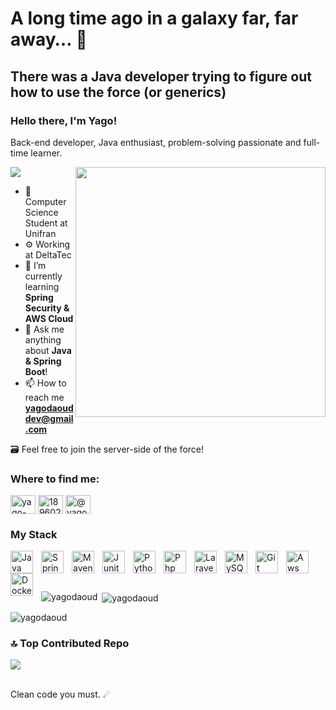 # A long time ago in a galaxy far, far away… 🌌

## There was a Java developer trying to figure out how to use the force (or generics)

### Hello there, I'm Yago!
<p>Back-end developer, Java enthusiast, problem-solving passionate and full-time learner.</p>
<img align="right" width="400" src="https://i.pinimg.com/originals/6e/a5/fd/6ea5fd598477f4eb62253fc3004039ca.gif">

![](https://komarev.com/ghpvc/?username=yagodaoud&color=green)
- 📕 Computer Science Student at Unifran
- ⚙ Working at DeltaTec
- 🌱 I’m currently learning **Spring Security & AWS Cloud**
- 💬 Ask me anything about **Java & Spring Boot**!
- 📫 How to reach me **yagodaouddev@gmail.com**

🗃 Feel free to join the server-side of the force!
<br />


### Where to find me:
<p align="left">
<a href="https://linkedin.com/in/yago-andrade-dev" target="blank"><img align="center" src="https://raw.githubusercontent.com/rahuldkjain/github-profile-readme-generator/master/src/images/icons/Social/linked-in-alt.svg" alt="yago-andrade-dev" height="30" width="40" /></a>
<a href="https://stackoverflow.com/users/18960242" target="blank"><img align="center" src="https://raw.githubusercontent.com/rahuldkjain/github-profile-readme-generator/master/src/images/icons/Social/stack-overflow.svg" alt="18960242" height="30" width="40" /></a>
<a href="https://medium.com/@yagodaouddev" target="blank"><img align="center" src="https://raw.githubusercontent.com/rahuldkjain/github-profile-readme-generator/master/src/images/icons/Social/medium.svg" alt="@yagodaouddev" height="30" width="40" /></a>
</p>



### My Stack

<div>
<img align="left" alt="Java" width="36px" src="https://cdn.jsdelivr.net/gh/devicons/devicon/icons/java/java-original-wordmark.svg" style="padding-right:10px;">
<img align="left" alt="Spring" width="36px" src="https://cdn.jsdelivr.net/gh/devicons/devicon/icons/spring/spring-original.svg" style="padding-right:10px;">
<img align="left" alt="Maven" width="36px" src="https://cdn.jsdelivr.net/gh/devicons/devicon@latest/icons/maven/maven-original.svg" style="padding-right:10px;">
<img align="left" alt="Junit" width="36px" src="https://cdn.jsdelivr.net/gh/devicons/devicon@latest/icons/junit/junit-plain-wordmark.svg" style="padding-right:10px;">
<img align="left" alt="Python" width="36px" src="https://cdn.jsdelivr.net/gh/devicons/devicon/icons/python/python-original.svg" style="padding-right:10px;">
<img align="left" alt="Php" width="36px" src="https://cdn.jsdelivr.net/gh/devicons/devicon/icons/php/php-original.svg" style="padding-right:10px;">
<img align="left" alt="Laravel" width="36px" src="https://cdn.jsdelivr.net/gh/devicons/devicon@latest/icons/laravel/laravel-original.svg" style="padding-right:10px;">
<img align="left" alt="MySQL" width="36px" src="https://cdn.jsdelivr.net/gh/devicons/devicon/icons/mysql/mysql-original.svg" style="padding-right:10px;">
<img align="left" alt="Git" width="36px" src="https://cdn.jsdelivr.net/gh/devicons/devicon/icons/git/git-original.svg" style="padding-right:10px;">
<img align="left" alt="Aws" width="36px" src="https://cdn.jsdelivr.net/gh/devicons/devicon@latest/icons/amazonwebservices/amazonwebservices-original-wordmark.svg" style="padding-right:10px;">
<img align="left" alt="Docker" width="36px" src="https://cdn.jsdelivr.net/gh/devicons/devicon@latest/icons/docker/docker-plain.svg" style="padding-right:10px;">
          
          
</div>

<br />
<br />
<br />

<div> 
<p><img align="left" src="https://github-readme-stats.vercel.app/api/top-langs?username=yagodaoud&show_icons=true&locale=en&layout=compact&theme=dark" alt="yagodaoud" /></p>

<p>&nbsp;<img align="center" src="https://github-readme-stats.vercel.app/api?username=yagodaoud&show_icons=true&locale=en&theme=dark" alt="yagodaoud" /></p>
</div>
<p><img align="center" src="https://github-readme-streak-stats.herokuapp.com/?user=yagodaoud&theme=dark" alt="yagodaoud" /></p>

### 🔝 Top Contributed Repo
![](https://github-contributor-stats.vercel.app/api?username=yagodaoud&limit=5&theme=dark&combine_all_yearly_contributions=true)

<br />
Clean code you must. ☄
